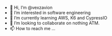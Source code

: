 - 👋 Hi, I’m @vexzavion
- 👀 I’m interested in software engineering
- 🌱 I’m currently learning AWS, K6 and CypressIO
- 💞️ I’m looking to collaborate on nothing ATM.
- 📫 How to reach me ...

<!---
vexzavion/vexzavion is a ✨ special ✨ repository because its `README.md` (this file) appears on your GitHub profile.
You can click the Preview link to take a look at your changes.
--->

